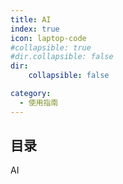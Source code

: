 ```yaml
---
title: AI
index: true
icon: laptop-code
#collapsible: true
#dir.collapsible: false
dir:
    collapsible: false

category:
  - 使用指南
---
```


## 目录

AI